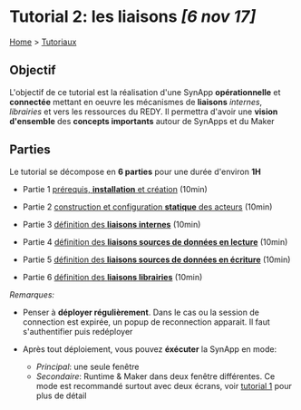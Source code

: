 # Tutorial 2: les liaisons *[6 nov 17]*

[Home](../../sitemap.md) > [Tutoriaux](../index.md)

## Objectif

L'objectif de ce tutorial est la réalisation d'une SynApp **opérationnelle** et **connectée** mettant en oeuvre les mécanismes de **liaisons** _internes_, _librairies_ et vers les ressources du REDY. Il permettra d'avoir une **vision d'ensemble** des **concepts importants** autour de SynApps et du Maker

## Parties

Le tutorial se décompose en **6 parties** pour une durée d'environ **1H**

* Partie 1 [prérequis, **installation** et création](part1.md) (10min)

* Partie 2 [construction et configuration **statique** des acteurs](part2.md) (10min)

* Partie 3 [définition des **liaisons internes**](part3.md) (10min)

* Partie 4 [définition des **liaisons sources de données en lecture**](part4.md) (10min)

* Partie 5 [définition des **liaisons sources de données en écriture**](part5.md) (10min)

* Partie 6 [définition des **liaisons librairies**](part6.md) (10min)

*Remarques:*

* Penser à **déployer régulièrement**. Dans le cas ou la session de connection est expirée, un popup de reconnection apparait. Il faut s'authentifier puis redéployer

* Après tout déploiement, vous pouvez **éxécuter** la SynApp en mode:
  * *Principal*: une seule fenêtre
  * *Secondaire*: Runtime & Maker dans deux fenêtre différentes. Ce mode est recommandé surtout avec deux écrans, voir [tutorial 1](../../tutos/index.md) pour plus de détail